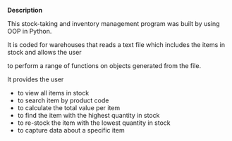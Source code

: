 **Description**

This stock-taking and inventory management program was built by using OOP in Python.

It is coded for warehouses that reads a text file which includes the items in stock and allows the user 

to perform a range of functions on objects generated from the file.

It provides the user <br>
- to view all items in stock  <br>
- to search item by product code  <br>
- to calculate the total value per item  <br>
- to find the item with the highest quantity in stock  <br>
- to re-stock the item with the lowest quantity in stock  <br>
- to capture data about a specific item
